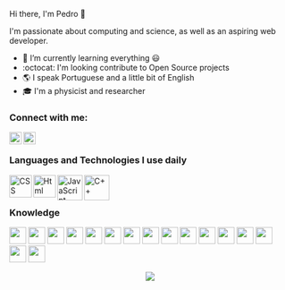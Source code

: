 Hi there, I'm Pedro :wave:

I'm passionate about computing and science, as well as an aspiring web developer.

- :seedling: I’m currently learning everything :smiley:
- :octocat: I'm looking contribute to Open Source projects 
- :earth_americas: I speak Portuguese and a little bit of English
- :mortar_board: I'm a physicist and researcher

### Connect with me:

<a href= "https://www.linkedn.com/in/lobophf"><img align="left" alt="LinkedIn" width="22px" src="https://cdn.jsdelivr.net/npm/simple-icons@v3/icons/linkedin.svg"></a>
<a href= "mailto:lobophf@gmail.com"><img align="left" alt="Gmail" width="22px" src="https://cdn.jsdelivr.net/npm/simple-icons@v3/icons/gmail.svg"></a>
<br>
### Languages and Technologies I use daily

<a href= "https://developer.mozilla.org/en-US/docs/Web/CSS"><img align="left" alt="CSS" height=40px src="https://cdn3.iconfinder.com/data/icons/social-media-special/256/css3-512.png"></a>
<a href= "https://html.com/"><img align="left" alt="Html" height=40px src="https://cdn1.iconfinder.com/data/icons/logotypes/32/badge-html-5-512.png"></a>
<a href= "https://www.javascript.com/"><img align="left" alt="JavaScript" height=45px src="https://cdn2.iconfinder.com/data/icons/designer-skills/128/code-programming-javascript-software-develop-command-language-512.png"></a>
<a href= "https://isocpp.org/"><img align="left" alt="C++" height=45px src="https://img.icons8.com/color/2x/c-plus-plus-logo.png"></a>
<br><br>

### Knowledge
<p>
<img height=30px src="https://img.shields.io/badge/%7F-Github-black?logo=github&style=flat">
<img height=30px src="https://img.shields.io/badge/%7F-Git-black?logo=git&style=flat">
<img height=30px src="https://img.shields.io/badge/%7F-Markdown-black?logo=markdown&style=flat">
<img height=30px src="https://img.shields.io/badge/%7F-GitLab-black?logo=gitlab&style=flat">
<img height=30px src="https://img.shields.io/badge/%7F-C%2B%2B-black?logo=c%2B%2B&style=flat">
<img height=30px src="https://img.shields.io/badge/%7F-Vim-black?logo=vim&style=flat">
<img height=30px src="https://img.shields.io/badge/%7F-Linux-black?logo=linux&style=flat">
<img height=30px src="https://img.shields.io/badge/%7F-Windows-black?logo=windows&style=flat">
<img height=30px src="https://img.shields.io/badge/%7F-Node.js-black?logo=node.js&style=flat">
<img height=30px src="https://img.shields.io/badge/%7F-Sqlite-black?logo=sqlite&style=flat">
<img height=30px src="https://img.shields.io/badge/%7F-Docker-black?logo=docker&style=flat">
<img height=30px src="https://img.shields.io/badge/%7F-Heroku-black?logo=Heroku&style=flat">
<img height=30px src="https://img.shields.io/badge/%7F-JavaScript-black?logo=javascript&style=flat">
<img height=30px src="https://img.shields.io/badge/%7F-CSS-black?logo=css3&style=flat">
<img height=30px src="https://img.shields.io/badge/%7F-HTML-black?logo=html5&style=flat">
<img height=30px src="https://img.shields.io/badge/%7F-C%20programing%20language-black?logo=C&style=flat">
<p>

<p align="center">
  <img src="https://github-readme-stats.vercel.app/api?username=lobophf&theme=vue&show_icons=true&count_private=true" />
</p>


